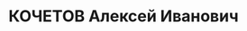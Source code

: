 ---
title: КОЧЕТОВ Алексей Иванович
description: 'Род. в 1899, г. Ленинград, русский, обр.: среднее техническое, бывший
  член ВКП(б). Проживал: Восточно-Сибирская ж.д., ст. Байкал. Линейный механик порта
  Байкал

  Арестован 20.03.1937. Обв. по ст. ст. 58-1а-8-9-11 УК РСФСР как "участник контрреволюционной
  троцкистской террористической организации". Приговор: выездная сессия ВК ВС СССР
  в г. Иркутск, 25.10.1937 – ВМН. Расстрелян 25.10.1937, г.Иркутск'
---